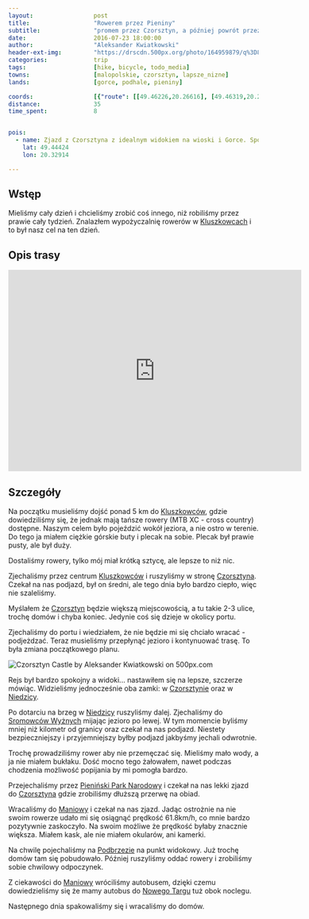 ```yaml
---
layout:                 post
title:                  "Rowerem przez Pieniny"
subtitle:               "promem przez Czorsztyn, a później powrót przez Pieniński Park Narodowy"
date:                   2016-07-23 18:00:00
author:                 "Aleksander Kwiatkowski"
header-ext-img:         "https://drscdn.500px.org/photo/164959879/q%3D80_m%3D2000/c65402c988d86a6340c915d8a5ba888b"
categories:             trip
tags:                   [hike, bicycle, todo_media]
towns:                  [malopolskie, czorsztyn, lapsze_nizne]
lands:                  [gorce, podhale, pieniny]

coords:                 [{"route": [[49.46226,20.26616], [49.46319,20.27214], [49.45984,20.28317], [49.45708,20.28601], [49.45870,20.29124], [49.45215,20.29944], [49.45164,20.30068], [49.45672,20.30682], [49.45959,20.31545]], "type": "hike"}, {"route": [[49.45959,20.31545], [49.45546,20.30437], [49.44947,20.30094], [49.44576,20.30094], [49.44324,20.29729], [49.43794,20.29669], [49.44333,20.29755], [49.44598,20.29978], [49.44567,20.30270], [49.44975,20.30442], [49.45134,20.30725], [49.44786,20.32141], [49.44214,20.33197], [49.43868,20.33253], [49.43581,20.31463], [49.43706,20.31364], [49.43631,20.30922], [49.42205,20.31721], [49.42004,20.32038], [49.41699,20.31381], [49.41593,20.31999], [49.40920,20.32261], [49.40627,20.32802], [49.40535,20.33115], [49.40761,20.34274], [49.40767,20.34909], [49.40940,20.35085], [49.41392,20.34398], [49.42584,20.34501], [49.42791,20.35128], [49.43450,20.34634], [49.43918,20.33669], [49.43904,20.33235]], "type": "bicycle"}]
distance:               35
time_spent:             8


pois:
  - name: Zjazd z Czorsztyna z idealnym widokiem na wioski i Gorce. Spokojnie można osiągnąć >60km/h.
    lat: 49.44424
    lon: 20.32914

---
```


[wiki-kluszkowce]: https://pl.wikipedia.org/wiki/Kluszkowce
[wiki-czorsztyn]: https://pl.wikipedia.org/wiki/Czorsztyn
[wiki-niedzica]: https://pl.wikipedia.org/wiki/Niedzica_(wojew%C3%B3dztwo_ma%C5%82opolskie)
[wiki-sromowce-wyzne]: https://pl.wikipedia.org/wiki/Sromowce_Wy%C5%BCne
[wiki-maniowy]: https://pl.wikipedia.org/wiki/Maniowy
[wiki-nowy-targ]: https://pl.wikipedia.org/wiki/Nowy_Targ
[wiki-czorsztyn-zamek]: https://pl.wikipedia.org/wiki/Zamek_w_Czorsztynie
[wiki-niedzica-zamek]: https://pl.wikipedia.org/wiki/Zamek_w_Niedzicy
[wiki-pieniny-park]: https://pl.wikipedia.org/wiki/Pieni%C5%84ski_Park_Narodowy
[wiki-podbrzezie]: https://pl.wikipedia.org/wiki/Podbrzezie_(wojew%C3%B3dztwo_ma%C5%82opolskie)

Wstęp
-----

Mieliśmy cały dzień i chcieliśmy zrobić coś innego, niż robiliśmy przez prawie cały tydzień.
Znalazłem wypożyczalnię rowerów w [Kluszkowcach][wiki-kluszkowce] i to był nasz cel
na ten dzień.

Opis trasy
----------

<iframe height='405' width='590' frameborder='0' allowtransparency='true' scrolling='no' src='https://www.strava.com/activities/650905209/embed/9b3479b18e786aedb496ad82bef21557ae4a4b38'></iframe>

Szczegóły
---------

Na początku musieliśmy dojść ponad 5 km do [Kluszkowców][wiki-kluszkowce],
gdzie dowiedziliśmy się, że jednak mają tańsze rowery (MTB XC - cross country)
dostępne. Naszym celem było pojeździć wokół jeziora, a nie ostro w terenie.
Do tego ja miałem ciężkie górskie buty i plecak na sobie. Plecak był prawie pusty,
ale był duży.

Dostaliśmy rowery, tylko mój miał krótką sztycę, ale lepsze to niż nic.

Zjechaliśmy przez centrum [Kluszkowców][wiki-kluszkowce] i ruszyliśmy w stronę
[Czorsztyna][wiki-czorsztyn]. Czekał na nas podjazd, był on średni, ale
tego dnia było bardzo ciepło, więc nie szaleliśmy.

Myślałem że [Czorsztyn][wiki-czorsztyn] będzie większą miejscowością, a tu
takie 2-3 ulice, trochę domów i chyba koniec. Jedynie coś się dzieje w okolicy portu.

Zjechaliśmy do portu i wiedziałem, że nie będzie mi się chciało wracać - podjeżdzać.
Teraz
musieliśmy przepłynąć jezioro i kontynuować trasę. To była zmiana początkowego
planu.

<div class='pixels-photo'>
  <p>
    <img src='https://drscdn.500px.org/photo/165257317/m%3D900/56bcb9b01a3bc8978b9c127fc283252b' alt='Czorsztyn Castle by Aleksander Kwiatkowski on 500px.com'>
  </p>
  <a href='https://500px.com/photo/165257317/czorsztyn-castle-by-aleksander-kwiatkowski' alt='Czorsztyn Castle by Aleksander Kwiatkowski on 500px.com'></a>
</div>
<script type='text/javascript' src='https://500px.com/embed.js'></script>

Rejs był bardzo spokojny a widoki... nastawiłem się na lepsze, szczerze mówiąc.
Widzieliśmy jednocześnie oba zamki: w [Czorsztynie][wiki-czorsztyn-zamek]
oraz w [Niedzicy][wiki-niedzica-zamek].

Po dotarciu na brzeg w [Niedzicy][wiki-niedzica] ruszyliśmy dalej. Zjechaliśmy
do [Sromowców Wyżnych][wiki-sromowce-wyzne] mijając jezioro po lewej. W tym
momencie byliśmy mniej niż kilometr od granicy oraz czekał na nas podjazd.
Niestety bezpieczniejszy i przyjemniejszy byłby podjazd jakbyśmy jechali odwrotnie.

Trochę prowadziliśmy rower aby nie przemęczać się. Mieliśmy mało wody, a ja nie
miałem bukłaku. Dość mocno tego żałowałem, nawet podczas chodzenia możliwość
popijania by mi pomogła bardzo.



Przejechaliśmy przez [Pieniński Park Narodowy][wiki-pieniny-park] i czekał na nas
lekki zjazd do [Czorsztyna][wiki-czorsztyn] gdzie zrobiliśmy dłuższą przerwę na
obiad.

Wracaliśmy do [Maniowy][wiki-maniowy] i czekał na nas zjazd. Jadąc ostrożnie na
nie swoim rowerze udało mi się osiągnąć prędkość 61.8km/h, co mnie bardzo
pozytywnie zaskoczyło. Na swoim możliwe że prędkość byłaby znacznie większa.
Miałem kask, ale nie miałem okularów, ani kamerki.



Na chwilę pojechaliśmy na [Podbrzezie][wiki-podbrzezie] na punkt widokowy.
Już trochę domów tam się pobudowało. Później ruszyliśmy oddać rowery i
zrobiliśmy sobie chwilowy odpoczynek.

Z ciekawości do [Maniowy][wiki-maniowy] wróciliśmy autobusem, dzięki czemu
dowiedzieliśmy się że mamy autobus do [Nowego Targu][wiki-nowy-targ] tuż
obok noclegu.

Następnego dnia spakowaliśmy się i wracaliśmy do domów.
